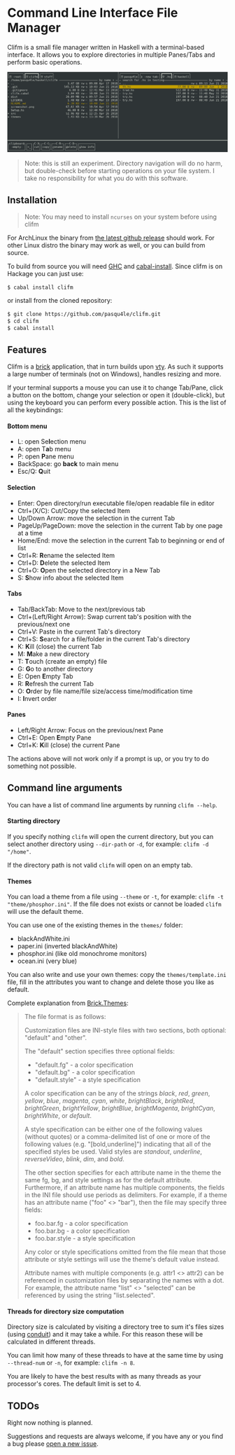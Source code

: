# Command Line Interface File Manager
Clifm is a small file manager written in Haskell with a terminal-based interface. It allows you to explore directories in multiple Panes/Tabs and perform basic operations.

![screenshot](screenshot.png)

> Note: this is still an experiment. Directory navigation will do no harm, but double-check before starting operations on your file system. I take no responsibility for what you do with this software.

## Installation
> Note: You may need to install `ncurses` on your system before using clifm

For ArchLinux the binary from [the latest github release](https://github.com/pasqu4le/clifm/releases/latest) should work.
For other Linux distro the binary may work as well, or you can build from source.

To build from source you will need [GHC](https://www.haskell.org/ghc/) and [cabal-install](http://hackage.haskell.org/package/cabal-install).
Since clifm is on Hackage you can just use:

```
$ cabal install clifm
```
or install from the cloned repository:
```
$ git clone https://github.com/pasqu4le/clifm.git
$ cd clifm
$ cabal install
```

## Features
Clifm is a [brick](https://github.com/jtdaugherty/brick) application, that in turn builds upon [vty](https://github.com/jtdaugherty/vty). As such it supports a large number of terminals (not on Windows), handles resizing and more.

If your terminal supports a mouse you can use it to change Tab/Pane, click a button on the bottom, change your selection or open it (double-click), but using the keyboard you can perform every possible action. This is the list of all the keybindings:

#### Bottom menu
- L: open Se**l**ection menu
- A: open T**a**b menu
- P: open **P**ane menu
- BackSpace: go **back** to main menu
- Esc/Q: **Q**uit

#### Selection
- Enter: Open directory/run executable file/open readable file in editor
- Ctrl+(X/C): Cut/Copy the selected Item
- Up/Down Arrow: move the selection in the current Tab
- PageUp/PageDown: move the selection in the current Tab by one page at a time
- Home/End: move the selection in the current Tab to beginning or end of list
- Ctrl+R: **R**ename the selected Item
- Ctrl+D: **D**elete the selected Item
- Ctrl+O: **O**pen the selected directory in a New Tab
- S: **S**how info about the selected Item

#### Tabs
- Tab/BackTab: Move to the next/previous tab
- Ctrl+(Left/Right Arrow): Swap current tab's position with the previous/next one
- Ctrl+V: Paste in the current Tab's directory
- Ctrl+S: **S**earch for a file/folder in the current Tab's directory
- K: **K**ill (close) the current Tab
- M: **M**ake a new directory
- T: **T**ouch (create an empty) file
- G: **G**o to another directory
- E: Open **E**mpty Tab
- R: **R**efresh the current Tab
- O: **O**rder by file name/file size/access time/modification time
- I: **I**nvert order

#### Panes
- Left/Right Arrow: Focus on the previous/next Pane
- Ctrl+E: Open **E**mpty Pane
- Ctrl+K: **K**ill (close) the current Pane

The actions above will not work only if a prompt is up, or you try to do something not possible.

## Command line arguments
You can have a list of command line arguments by running `clifm --help`.

#### Starting directory
If you specify nothing `clifm` will open the current directory, but you can select another directory using `--dir-path` or `-d`, for example: `clifm -d "/home"`.

If the directory path is not valid `clifm` will open on an empty tab.

#### Themes
You can load a theme from a file using `--theme` or `-t`, for example: `clifm -t "theme/phosphor.ini"`. If the file does not exists or cannot be loaded `clifm` will use the default theme.

You can use one of the existing themes in the `themes/` folder:
- blackAndWhite.ini
- paper.ini (inverted blackAndWhite)
- phosphor.ini (like old monochrome monitors)
- ocean.ini (very blue)

You can also write and use your own themes: copy the `themes/template.ini` file, fill in the attributes you want to change and delete those you like as default.

Complete explanation from [Brick.Themes](https://hackage.haskell.org/package/brick-0.35/docs/Brick-Themes.html):
> The file format is as follows:
>
> Customization files are INI-style files with two sections, both optional: "default" and "other".
>
> The "default" section specifies three optional fields:
>
> - "default.fg" - a color specification
> - "default.bg" - a color specification
> - "default.style" - a style specification
>
> A color specification can be any of the strings *black*, *red*, *green*, *yellow*, *blue*, *magenta*, *cyan*, *white*, *brightBlack*, *brightRed*, *brightGreen*, *brightYellow*, *brightBlue*, *brightMagenta*, *brightCyan*, *brightWhite*, or *default*.
>
> A style specification can be either one of the following values (without quotes) or a comma-delimited list of one or more of the following values (e.g. "[bold,underline]") indicating that all of the specified styles be used. Valid styles are *standout*, *underline*, *reverseVideo*, *blink*, *dim*, and *bold*.
>
> The other section specifies for each attribute name in the theme the same fg, bg, and style settings as for the default attribute. Furthermore, if an attribute name has multiple components, the fields in the INI file should use periods as delimiters. For example, if a theme has an attribute name ("foo" <> "bar"), then the file may specify three fields:
>
> - foo.bar.fg - a color specification
> - foo.bar.bg - a color specification
> - foo.bar.style - a style specification
>
> Any color or style specifications omitted from the file mean that those attribute or style settings will use the theme's default value instead.
>
> Attribute names with multiple components (e.g. attr1 <> attr2) can be referenced in customization files by separating the names with a dot. For example, the attribute name "list" <> "selected" can be referenced by using the string "list.selected".

#### Threads for directory size computation
Directory size is calculated by visiting a directory tree to sum it's files sizes (using [conduit](http://hackage.haskell.org/package/conduit)) and it may take a while. For this reason these will be calculated in different threads. 

You can limit how many of these threads to have at the same time by using `--thread-num` or `-n`, for example: `clifm -n 8`.

You are likely to have the best results with as many threads as your processor's cores. The default limit is set to 4.

## TODOs
Right now nothing is planned.

Suggestions and requests are always welcome, if you have any or you find a bug please [open a new issue](https://github.com/pasqu4le/clifm/issues/new).
